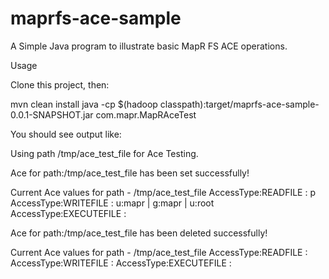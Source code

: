 # maprfs-ace-sample

A Simple Java program to illustrate basic MapR FS ACE operations.

Usage

Clone this project, then:

mvn clean install
java -cp $(hadoop classpath):target/maprfs-ace-sample-0.0.1-SNAPSHOT.jar com.mapr.MapRAceTest

You should see output like:


Using path /tmp/ace_test_file for Ace Testing.

Ace for path:/tmp/ace_test_file has been set successfully!

Current Ace values for path - /tmp/ace_test_file
AccessType:READFILE : p
AccessType:WRITEFILE : u:mapr | g:mapr | u:root
AccessType:EXECUTEFILE :

Ace for path:/tmp/ace_test_file has been deleted successfully!

Current Ace values for path - /tmp/ace_test_file
AccessType:READFILE :
AccessType:WRITEFILE :
AccessType:EXECUTEFILE :

